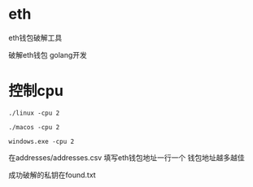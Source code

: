 # eth
eth钱包破解工具

破解eth钱包 golang开发

# 控制cpu
```
./linux -cpu 2

./macos -cpu 2

windows.exe -cpu 2
```

在addresses/addresses.csv
填写eth钱包地址一行一个
钱包地址越多越佳

成功破解的私钥在found.txt
